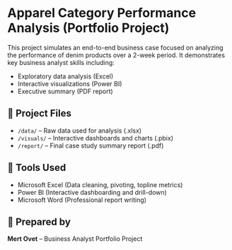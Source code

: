 # Apparel Category Performance Analysis (Portfolio Project)

This project simulates an end-to-end business case focused on analyzing the performance of denim products over a 2-week period. It demonstrates key business analyst skills including:

- Exploratory data analysis (Excel)
- Interactive visualizations (Power BI)
- Executive summary (PDF report)

## 📂 Project Files

- `/data/` – Raw data used for analysis (.xlsx)
- `/visuals/` – Interactive dashboards and charts (.pbix)
- `/report/` – Final case study summary report (.pdf)

## 🔧 Tools Used

- Microsoft Excel (Data cleaning, pivoting, topline metrics)
- Power BI (Interactive dashboarding and drill-down)
- Microsoft Word (Professional report writing)

## 👤 Prepared by

**Mert Ovet** – Business Analyst Portfolio Project

